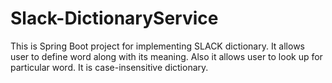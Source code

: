 # Slack-DictionaryService
This is Spring Boot project for  implementing SLACK dictionary. It allows user to define word along with its meaning. Also it allows user to look up for particular word. It is case-insensitive dictionary.
